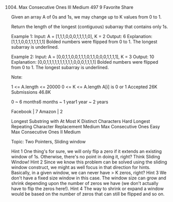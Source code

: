 1004. Max Consecutive Ones III
Medium 497 9 Favorite Share

Given an array A of 0s and 1s, we may change up to K values from 0 to 1.

Return the length of the longest (contiguous) subarray that contains only 1s. 

Example 1:
Input: A = [1,1,1,0,0,0,1,1,1,1,0], K = 2
Output: 6
Explanation: 
[1,1,1,0,0,1,1,1,1,1,1]
Bolded numbers were flipped from 0 to 1.  The longest subarray is underlined.

Example 2:
Input: A = [0,0,1,1,0,0,1,1,1,0,1,1,0,0,0,1,1,1,1], K = 3
Output: 10
Explanation: 
[0,0,1,1,1,1,1,1,1,1,1,1,0,0,0,1,1,1,1]
Bolded numbers were flipped from 0 to 1.  The longest subarray is underlined.

Note:

1 <= A.length <= 20000
0 <= K <= A.length
A[i] is 0 or 1 
Accepted 26K
Submissions 46.8K

0 ~ 6 months6 months ~ 1 year1 year ~ 2 years

Facebook | 7 Amazon | 2

Longest Substring with At Most K Distinct Characters Hard
Longest Repeating Character Replacement Medium
Max Consecutive Ones Easy
Max Consecutive Ones II Medium

Topic: Two Pointers, Sliding window

Hint 1
One thing's for sure, we will only flip a zero if it extends an existing window of 1s. Otherwise, there's no point in doing it, right? Think Sliding Window!
Hint 2
Since we know this problem can be solved using the sliding window construct, we might as well focus in that direction for hints. Basically, in a given window, we can never have > K zeros, right?
Hint 3
We don't have a fixed size window in this case. The window size can grow and shrink depending upon the number of zeros we have (we don't actually have to flip the zeros here!).
Hint 4
The way to shrink or expand a window would be based on the number of zeros that can still be flipped and so on.
